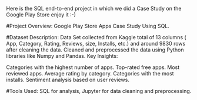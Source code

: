 Here is the SQL end-to-end project in which we did a Case Study on the Google Play Store 
enjoy it :-)

#Project Overview:
Google Play Store Apps Case Study Using SQL.

#Dataset Description:
Data Set collected from Kaggle total of 13 columns ( App, Category, Rating, Reviews, size, Installs, etc.) and around 9830 rows after cleaning the data.
Cleaned and preprocessed the data using Python libraries like Numpy and Pandas.
Key Insights:

Categories with the highest number of apps.
Top-rated free apps.
Most reviewed apps.
Average rating by category.
Categories with the most installs.
Sentiment analysis based on user reviews.

#Tools Used:
SQL for analysis, Jupyter for data cleaning and preprocessing.
